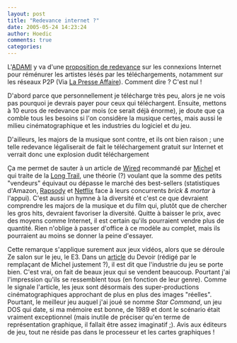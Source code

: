 ```yaml
---
layout: post
title: "Redevance internet ?"
date: 2005-05-24 14:23:24
author: Hoedic
comments: true
categories: 
---
```



L'[ADAMI](http://www.adami.fr/) y va d'une [proposition de redevance](http://www.adami.fr/portail/affiche_article.php?rubr_id=11&rubr_niv3=247&rubr_niv4=1381&arti_id=2283) sur les connexions Internet pour réménurer les artistes lésés par les téléchargements, notamment sur les réseaux P2P (Via [La Presse Affaire](http://www.lapresseaffaires.com/)). Comment dire ? C'est nul !

D'abord parce que personnellement je télécharge très peu, alors je ne vois pas pourquoi je devrais payer pour ceux qui téléchargent. Ensuite, mettons à 10 euros de redevance par mois (ce serait déjà énorme), je doute que ça comble tous les besoins si l'on considère la musique certes, mais aussi le milieu cinématographique et les industries du logiciel et du jeu.

D'ailleurs, les majors de la musique sont contre, et ils ont bien raison ; une telle redevance légaliserait de fait le téléchargement gratuit sur Internet et verrait donc une explosion dudit téléchargement

Ça me permet de sauter à un article de [Wired](http://www.wired.com/) recommandé par [Michel](http://www.micheldumais.com/archives/2005/05/22/long-tail/) et qui traite de la [Long Trail](http://www.wired.com/wired/archive/12.10/tail.html), une théorie (?) voulant que la somme des petits "vendeurs" équivaut ou dépasse le marché des best-sellers (statistiques d'Amazon, [Rapsody](http://www.listen.com/) et [Netflix](http://www.netflix.com/) face à leurs concurrents *brick & mortar* à l'appui). C'est aussi un hymne à la diversité et c'est ce que devraient comprendre les majors de la musique et du film qui, plutôt que de chercher les gros hits, devraient favoriser la diversité. Quitte à baisser le prix, avec des moyens comme Internet, il est certain qu'ils pourraient vendre plus de quantité. Rien n'oblige à passer d'office à ce modèle au complet, mais ils pourraient au moins se donner la peine d'essayer.

Cette remarque s'applique surement aux jeux vidéos, alors que se déroule Ze salon sur le jeu, le E3. Dans un [article](http://www.ledevoir.com/2005/05/24/82431.html) du Devoir (rédigé par le remplaçant de Michel justement ?), il est dit que l'industrie du jeu se porte bien. C'est vrai, on fait de beaux jeux qui se vendent beaucoup. Pourtant j'ai l'impression qu'ils se ressemblent tous (en fonction de leur genre). Comme le signale l'article, les jeux sont désormais des super-productions cinématographiques approchant de plus en plus des images "réelles". Pourtant, le meilleur jeu auquel j'ai joué se nomme *Star Command*, un jeu DOS qui date, si ma mémoire est bonne, de 1989 et dont le scénario était vraiment exceptionnel (mais inutile de préciser qu'en terme de représentation graphique, il fallait être assez imaginatif ;). Avis aux éditeurs de jeu, tout ne réside pas dans le processeur et les cartes graphiques !